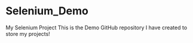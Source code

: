 # Selenium_Demo
My Selenium Project
This is the Demo GitHub repository I have created to store my projects!
